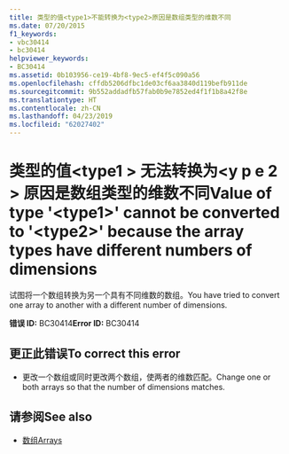 ```yaml
---
title: 类型的值<type1>不能转换为<type2>原因是数组类型的维数不同
ms.date: 07/20/2015
f1_keywords:
- vbc30414
- bc30414
helpviewer_keywords:
- BC30414
ms.assetid: 0b103956-ce19-4bf8-9ec5-ef4f5c090a56
ms.openlocfilehash: cffdb5206dfbc1de03cf6aa3840d119befb911de
ms.sourcegitcommit: 9b552addadfb57fab0b9e7852ed4f1f1b8a42f8e
ms.translationtype: HT
ms.contentlocale: zh-CN
ms.lasthandoff: 04/23/2019
ms.locfileid: "62027402"
---
```

# <a name="value-of-type-type1-cannot-be-converted-to-type2-because-the-array-types-have-different-numbers-of-dimensions"></a><span data-ttu-id="68a97-102">类型的值\<type1 > 无法转换为\<y p e 2 > 原因是数组类型的维数不同</span><span class="sxs-lookup"><span data-stu-id="68a97-102">Value of type '\<type1>' cannot be converted to '\<type2>' because the array types have different numbers of dimensions</span></span>
<span data-ttu-id="68a97-103">试图将一个数组转换为另一个具有不同维数的数组。</span><span class="sxs-lookup"><span data-stu-id="68a97-103">You have tried to convert one array to another with a different number of dimensions.</span></span>  
  
 <span data-ttu-id="68a97-104">**错误 ID:** BC30414</span><span class="sxs-lookup"><span data-stu-id="68a97-104">**Error ID:** BC30414</span></span>  
  
## <a name="to-correct-this-error"></a><span data-ttu-id="68a97-105">更正此错误</span><span class="sxs-lookup"><span data-stu-id="68a97-105">To correct this error</span></span>  
  
- <span data-ttu-id="68a97-106">更改一个数组或同时更改两个数组，使两者的维数匹配。</span><span class="sxs-lookup"><span data-stu-id="68a97-106">Change one or both arrays so that the number of dimensions matches.</span></span>  
  
## <a name="see-also"></a><span data-ttu-id="68a97-107">请参阅</span><span class="sxs-lookup"><span data-stu-id="68a97-107">See also</span></span>

- [<span data-ttu-id="68a97-108">数组</span><span class="sxs-lookup"><span data-stu-id="68a97-108">Arrays</span></span>](../../visual-basic/programming-guide/language-features/arrays/index.md)

